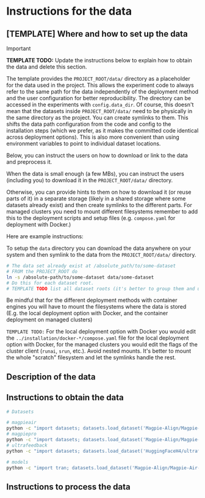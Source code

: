 # Instructions for the data

## [TEMPLATE] Where and how to set up the data

> [!IMPORTANT]
> **TEMPLATE TODO:**
> Update the instructions below to explain how to obtain the data and delete this section.

The template provides the `PROJECT_ROOT/data/` directory as a placeholder for the data used in the project.
This allows the experiment code to always refer to the same path for the data independently of the deployment method
and the user configuration for better reproducibility.
The directory can be accessed in the experiments with `config.data_dir`.
Of course, this doesn't mean that the datasets inside `PROJECT_ROOT/data/` need to be physically in the same directory
as the project.
You can create symlinks to them.
This shifts the data path configuration from the code and config to the installation steps
(which we prefer, as it makes the committed code identical across deployment options).
This is also more convenient than using environment variables to point to individual dataset locations.

Below, you can instruct the users on how to download or link to the data and preprocess it.

When the data is small enough (a few MBs),
you can instruct the users (including you) to download it in the `PROJECT_ROOT/data/` directory.

Otherwise, you can provide hints to them on how to download it (or reuse parts of it) in a separate storage
(likely in a shared storage where some datasets already exist) and then create symlinks to the different parts.
For managed clusters you need to mount different filesystems remember to add this to the deployment scripts
and setup files (e.g. `compose.yaml` for deployment with Docker.)

Here are example instructions:

To setup the `data` directory you can download the data anywhere on your system and then symlink to the data from
the `PROJECT_ROOT/data/` directory.

```bash
# The data set already exist at /absolute_path/to/some-dataset
# FROM the PROJECT_ROOT do
ln -s /absolute-path/to/some-dataset data/some-dataset
# Do this for each dataset root.
# TEMPLATE TODO list all dataset roots (it's better to group them and use the groups accordingly in your code).
```

Be mindful that for the different deployment methods with container engines you will have to mount the filesystems
where the data is stored (E.g. the local deployment option with Docker, and the container deployment on managed clusters)

`TEMPLATE TODO:` For the local deployment option with Docker you would edit the `../installation/docker-*/compose.yaml`
file for the local deployment option with Docker,
for the managed clusters you would edit the flags of the cluster client (`runai`, `srun`, etc.).
Avoid nested mounts.
It's better to mount the whole "scratch" filesystem and let the symlinks handle the rest.

## Description of the data

## Instructions to obtain the data

```bash
# Datasets

# magpieair
python -c "import datasets; datasets.load_dataset('Magpie-Align/Magpie-Air-DPO-100K-v0.1').save_to_disk('data/shared/datasets/magpieair')"
# magpiepro
python -c "import datasets; datasets.load_dataset('Magpie-Align/Magpie-Pro-DPO-100K-v0.1').save_to_disk('data/shared/datasets/magpiepro')"
# ultrafeedback
python -c "import datasets; datasets.load_dataset('HuggingFaceH4/ultrafeedback_binarized').save_to_disk('data/shared/datasets/ultrafeedback')"

# models
python -c "import tran; datasets.load_dataset('Magpie-Align/Magpie-Air-DPO-100K-v0.1').save_to_disk('data/shared/datasets/magpieair')"
```

## Instructions to process the data
